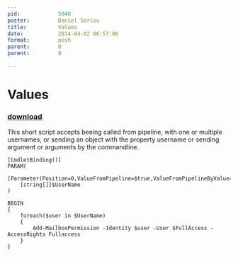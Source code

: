 ```yaml
---
pid:            5040
poster:         Daniel Sorlov
title:          Values
date:           2014-04-02 06:57:06
format:         posh
parent:         0
parent:         0

---
```


# Values

### [download](5040.ps1)

This short script accepts beeing called from pipeline, with one or multiple usernames, or sending an object with the property username or sending argument or arguments by the commandline.

```posh
[CmdletBinding()]
PARAM(
	[Parameter(Position=0,ValueFromPipeline=$true,ValueFromPipelineByValue=$true)]
	[string[]]$UserName
)

BEGIN
{
	foreach($user in $UserName)
	{
		Add-MailboxPermission -Identity $user -User $FullAccess -AccessRights Fullaccess
	}
}
```
